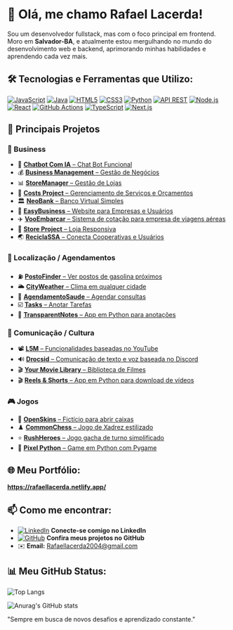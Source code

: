 # 👋 Olá, me chamo Rafael Lacerda!

Sou um desenvolvedor fullstack, mas com o foco principal em frontend. Moro em **Salvador-BA**, e atualmente estou mergulhando no mundo do desenvolvimento web e backend, aprimorando minhas habilidades e aprendendo cada vez mais.

## 🛠️ Tecnologias e Ferramentas que Utilizo:

[![JavaScript](https://img.shields.io/badge/-JavaScript-F7DF1E?style=flat-square&logo=javascript&logoColor=black)](https://developer.mozilla.org/pt-BR/docs/Web/JavaScript)
[![Java](https://img.shields.io/badge/-Java-007396?style=flat-square&logo=java&logoColor=white)](https://docs.oracle.com/en/java/)
[![HTML5](https://img.shields.io/badge/-HTML5-E34F26?style=flat-square&logo=html5&logoColor=white)](https://developer.mozilla.org/pt-BR/docs/Web/HTML)
[![CSS3](https://img.shields.io/badge/-CSS3-1572B6?style=flat-square&logo=css3&logoColor=white)](https://developer.mozilla.org/pt-BR/docs/Web/CSS)
[![Python](https://img.shields.io/badge/-Python-3776AB?style=flat-square&logo=python&logoColor=white)](https://www.python.org/doc/)
[![API REST](https://img.shields.io/badge/-API%20REST-FF6F00?style=flat-square&logo=api)](https://restfulapi.net/)
[![Node.js](https://img.shields.io/badge/-Node.js-339933?style=flat-square&logo=node.js&logoColor=white)](https://nodejs.org/en/docs/)
[![React](https://img.shields.io/badge/-React-61DAFB?style=flat-square&logo=react&logoColor=black)](https://reactjs.org/docs/getting-started.html)
[![GitHub Actions](https://img.shields.io/badge/-GitHub%20Actions-2088FF?style=flat-square&logo=github-actions&logoColor=white)](https://docs.github.com/en/actions)
[![TypeScript](https://img.shields.io/badge/-TypeScript-3178C6?style=flat-square&logo=typescript&logoColor=white)](https://www.typescriptlang.org/docs/)
[![Next.js](https://img.shields.io/badge/-Next.js-000000?style=flat-square&logo=next.js&logoColor=white)](https://nextjs.org/docs)

## 🌟 Principais Projetos

### 💼 Business
- 🤖 [**Chatbot Com IA** – Chat Bot Funcional](https://assistentechatbotv0.onrender.com/)
- 💰 [**Business Management** – Gestão de Negócios](https://bmanagement.vercel.app/)
- 📊 [**StoreManager** – Gestão de Lojas](https://storemanager-ztwx.onrender.com/)
- 💸 [**Costs Project** – Gerenciamento de Serviços e Orçamentos](https://costsservice.onrender.com/)
- 🏛️ [**NeoBank** – Banco Virtual Simples](https://neobank-ji8b.onrender.com/)
- 🏢 [**EasyBusiness** – Website para Empresas e Usuários](https://easybuniness.onrender.com/)
- ✈️ [**VooEmbarcar** – Sistema de cotação para empresa de viagens aéreas](https://vooembarcar.netlify.app/)
- 🛒 [**Store Project** – Loja Responsiva](https://rafaelglacerda.github.io/StoreProject/)
- 🌏 [**ReciclaSSA** – Conecta Cooperativas e Usuários](https://reciclassa.onrender.com/)

### 📍 Localização / Agendamentos
- ⛽ [**PostoFinder** – Ver postos de gasolina próximos](https://postofinder.onrender.com/)
- 🌥️ [**CityWeather** – Clima em qualquer cidade](https://cityweatherbasic.netlify.app/)
- 🏩 [**AgendamentoSaude** – Agendar consultas](https://agendamentosus.onrender.com/)
- ☑️ [**Tasks** – Anotar Tarefas](https://tasks-hbdt.onrender.com/)
- 📜 [**TransparentNotes** – App em Python para anotações](https://github.com/RafaelGLacerda/TransparentNotes)

### 🎨 Comunicação / Cultura
- 📽️ [**L5M** – Funcionalidades baseadas no YouTube](https://l5m.onrender.com/)
- 🔊 [**Drocsid** – Comunicação de texto e voz baseada no Discord](https://drocsid.onrender.com/)
- 🎬 [**Your Movie Library** – Biblioteca de Filmes](https://yourmovielibrary.netlify.app/)
- 🎬 [**Reels & Shorts** – App em Python para download de vídeos](https://github.com/RafaelGLacerda/Reels-Shorts)

### 🎮 Jogos
- 🎁 [**OpenSkins** – Fictício para abrir caixas](https://openskins.onrender.com/)
- ♟️ [**CommonChess** – Jogo de Xadrez estilizado](https://commonchess.netlify.app/)
- ⭐ [**RushHeroes** – Jogo gacha de turno simplificado](https://rushheroes.onrender.com/)
- 🐍 [**Pixel Python** – Game em Python com Pygame](https://github.com/RafaelGLacerda/PixelPython)




## 🌐 Meu Portfólio:

**https://rafaellacerda.netlify.app/**

## 📫 Como me encontrar:

- [![LinkedIn](https://img.shields.io/badge/-LinkedIn-0A66C2?style=flat-square&logo=linkedin&logoColor=white)](https://br.linkedin.com/in/rafael-lacerda-47513526a) **Conecte-se comigo no LinkedIn**
- [![GitHub](https://img.shields.io/badge/-GitHub-181717?style=flat-square&logo=github&logoColor=white)](https://github.com/RafaelGLacerda) **Confira meus projetos no GitHub**
- ✉️ **Email:** [Rafaellacerda2004@gmail.com](mailto:Rafaellacerda2004@gmail.com)

## 📊 Meu GitHub Status:

![Top Langs](https://github-readme-stats.vercel.app/api/top-langs/?username=RafaelGLacerda&size_weight=0.5&count_weight=0.5&theme=dark)

![Anurag's GitHub stats](https://github-readme-stats.vercel.app/api?username=RafaelGLacerda&show_icons=true&theme=dark)

"Sempre em busca de novos desafios e aprendizado constante."
